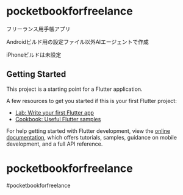 # pocketbookforfreelance

フリーランス用手帳アプリ

Androidビルド用の設定ファイル以外AIエージェントで作成

iPhoneビルドは未設定

## Getting Started

This project is a starting point for a Flutter application.

A few resources to get you started if this is your first Flutter project:

- [Lab: Write your first Flutter app](https://docs.flutter.dev/get-started/codelab)
- [Cookbook: Useful Flutter samples](https://docs.flutter.dev/cookbook)

For help getting started with Flutter development, view the
[online documentation](https://docs.flutter.dev/), which offers tutorials,
samples, guidance on mobile development, and a full API reference.
# pocketbookforfreelance
#pocketbookforfreelance
